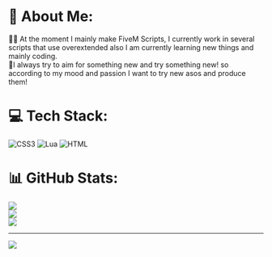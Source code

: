 # 💫 About Me:
🧑‍💻 At the moment I mainly make FiveM Scripts, I currently work in several scripts that use overextended also I am currently learning new things and mainly coding.<br>🚀I always try to aim for something new and try something new! so according to my mood and passion I want to try new asos and produce them!<br>

# 💻 Tech Stack:
![CSS3](https://img.shields.io/badge/css3-%231572B6.svg?style=for-the-badge&logo=css3&logoColor=white) ![Lua](https://img.shields.io/badge/lua-%232C2D72.svg?style=for-the-badge&logo=lua&logoColor=white)   <img alt="HTML" src="https://img.shields.io/badge/HTML-E34F26?logo=html5&logoColor=white&style=flat" />

# 📊 GitHub Stats:
![](https://github-readme-stats.vercel.app/api?username=EppuDevelopment&theme=dark&hide_border=false&include_all_commits=false&count_private=false)<br/>
![](https://github-readme-streak-stats.herokuapp.com/?user=EppuDevelopment&theme=dark&hide_border=false)<br/>
![](https://github-readme-stats.vercel.app/api/top-langs/?username=EppuDevelopment&theme=dark&hide_border=false&include_all_commits=false&count_private=false&layout=compact)

---
[![](https://visitcount.itsvg.in/api?id=DuckScriptsFiveM&icon=1&color=12)](https://visitcount.itsvg.in)

<!-- Proudly created with GPRM ( https://gprm.itsvg.in ) -->
